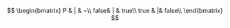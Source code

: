   $$
    \begin{bmatrix}
    P & | & ¬\\
    false& | & true\\
    true & |& false\\
    \end{bmatrix}
    $$

